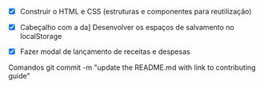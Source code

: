- [x] Construir o HTML e CSS (estruturas e componentes para reutilização)
- [x] Cabeçalho com a da] Desenvolver os espaços de salvamento no localStorage
- [x] Fazer modal de lançamento de receitas e despesas


Comandos git commit -m "update the README.md with link to contributing guide"



